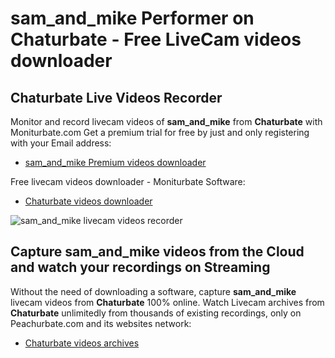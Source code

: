 # sam_and_mike Performer on Chaturbate - Free LiveCam videos downloader

## Chaturbate Live Videos Recorder

Monitor and record livecam videos of **sam_and_mike** from **Chaturbate** with Moniturbate.com
Get a premium trial for free by just and only registering with your Email address:
* [sam_and_mike Premium videos downloader](https://moniturbate.com/request-demo-licence-key.html)

Free livecam videos downloader - Moniturbate Software:
* [Chaturbate videos downloader](https://moniturbate.com/moniturbate-download-software.html)

![sam_and_mike livecam videos recorder](https://peachurnet.com/templates/moniturbate-software.png)


## Capture sam_and_mike videos from the Cloud and watch your recordings on Streaming

Without the need of downloading a software, capture **sam_and_mike** livecam videos from **Chaturbate** 100% online.
Watch Livecam archives from **Chaturbate** unlimitedly from thousands of existing recordings, only on Peachurbate.com and its websites network:
* [Chaturbate videos archives](https://peachurnet.com/)